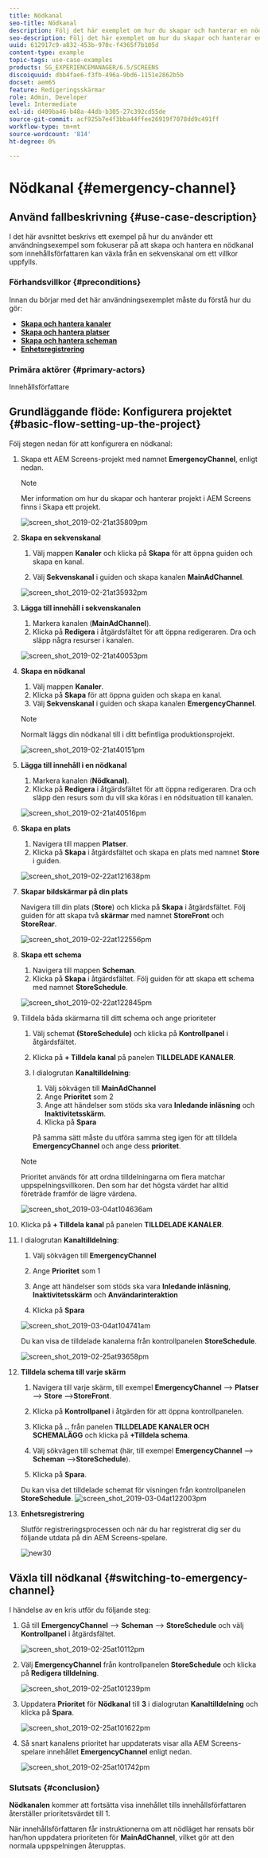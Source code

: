 ```yaml
---
title: Nödkanal
seo-title: Nödkanal
description: Följ det här exemplet om hur du skapar och hanterar en nödkanal som innehållsförfattaren kan växla från en sekvenskanal om ett villkor uppfylls.
seo-description: Följ det här exemplet om hur du skapar och hanterar en nödkanal som innehållsförfattaren kan växla från en sekvenskanal om ett villkor uppfylls.
uuid: 612917c9-a832-453b-970c-f4365f7b105d
content-type: example
topic-tags: use-case-examples
products: SG_EXPERIENCEMANAGER/6.5/SCREENS
discoiquuid: dbb4fae6-f3fb-496a-9bd6-1151e2862b5b
docset: aem65
feature: Redigeringsskärmar
role: Admin, Developer
level: Intermediate
exl-id: d409ba46-b48a-44db-b305-27c392cd55de
source-git-commit: acf925b7e4f3bba44ffee26919f7078dd9c491ff
workflow-type: tm+mt
source-wordcount: '814'
ht-degree: 0%

---
```


# Nödkanal {#emergency-channel}

## Använd fallbeskrivning {#use-case-description}

I det här avsnittet beskrivs ett exempel på hur du använder ett användningsexempel som fokuserar på att skapa och hantera en nödkanal som innehållsförfattaren kan växla från en sekvenskanal om ett villkor uppfylls.

### Förhandsvillkor {#preconditions}

Innan du börjar med det här användningsexemplet måste du förstå hur du gör:

* **[Skapa och hantera kanaler](managing-channels.md)**
* **[Skapa och hantera platser](managing-locations.md)**
* **[Skapa och hantera scheman](managing-schedules.md)**
* **[Enhetsregistrering](device-registration.md)**

### Primära aktörer {#primary-actors}

Innehållsförfattare

## Grundläggande flöde: Konfigurera projektet {#basic-flow-setting-up-the-project}

Följ stegen nedan för att konfigurera en nödkanal:

1. Skapa ett AEM Screens-projekt med namnet **EmergencyChannel**, enligt nedan.

   >[!NOTE]
   >Mer information om hur du skapar och hanterar projekt i AEM Screens finns i Skapa ett projekt.

   ![screen_shot_2019-02-21at35809pm](assets/screen_shot_2019-02-21at35809pm.png)

1. **Skapa en sekvenskanal**

   1. Välj mappen **Kanaler** och klicka på **Skapa** för att öppna guiden och skapa en kanal.

   1. Välj **Sekvenskanal** i guiden och skapa kanalen **MainAdChannel**.

   ![screen_shot_2019-02-21at35932pm](assets/screen_shot_2019-02-21at35932pm.png)

1. **Lägga till innehåll i sekvenskanalen**

   1. Markera kanalen (**MainAdChannel**).
   1. Klicka på **Redigera** i åtgärdsfältet för att öppna redigeraren. Dra och släpp några resurser i kanalen.

   ![screen_shot_2019-02-21at40053pm](assets/screen_shot_2019-02-21at40053pm.png)

1. **Skapa en nödkanal**

   1. Välj mappen **Kanaler**.
   1. Klicka på **Skapa** för att öppna guiden och skapa en kanal.
   1. Välj **Sekvenskanal** i guiden och skapa kanalen **EmergencyChannel**.

   >[!NOTE]
   >
   >Normalt läggs din nödkanal till i ditt befintliga produktionsprojekt.

   ![screen_shot_2019-02-21at40151pm](assets/screen_shot_2019-02-21at40151pm.png)

1. **Lägga till innehåll i en nödkanal**

   1. Markera kanalen (**Nödkanal)**.
   1. Klicka på **Redigera** i åtgärdsfältet för att öppna redigeraren. Dra och släpp den resurs som du vill ska köras i en nödsituation till kanalen.

   ![screen_shot_2019-02-21at40516pm](assets/screen_shot_2019-02-21at40516pm.png)

1. **Skapa en plats**

   1. Navigera till mappen **Platser**.
   1. Klicka på **Skapa** i åtgärdsfältet och skapa en plats med namnet **Store** i guiden.

   ![screen_shot_2019-02-22at121638pm](assets/screen_shot_2019-02-22at121638pm.png)

1. **Skapar bildskärmar på din plats**

   Navigera till din plats (**Store**) och klicka på **Skapa** i åtgärdsfältet. Följ guiden för att skapa två **skärmar** med namnet **StoreFront** och **StoreRear**.

   ![screen_shot_2019-02-22at122556pm](assets/screen_shot_2019-02-22at122556pm.png)

1. **Skapa ett schema**

   1. Navigera till mappen **Scheman**.
   1. Klicka på **Skapa** i åtgärdsfältet. Följ guiden för att skapa ett schema med namnet **StoreSchedule**.

   ![screen_shot_2019-02-22at122845pm](assets/screen_shot_2019-02-22at122845pm.png)

1. Tilldela båda skärmarna till ditt schema och ange prioriteter

   1. Välj schemat **(StoreSchedule)** och klicka på **Kontrollpanel** i åtgärdsfältet.

   1. Klicka på **+ Tilldela kanal** på panelen **TILLDELADE KANALER**.

   1. I dialogrutan **Kanaltilldelning**:

      1. Välj sökvägen till **MainAdChannel**
      1. Ange **Prioritet** som 2
      1. Ange att händelser som stöds ska vara **Inledande inläsning** och **Inaktivitetsskärm**.
      1. Klicka på **Spara**

      På samma sätt måste du utföra samma steg igen för att tilldela **EmergencyChannel** och ange dess **prioritet**.
   >[!NOTE]
   >
   >Prioritet används för att ordna tilldelningarna om flera matchar uppspelningsvillkoren. Den som har det högsta värdet har alltid företräde framför de lägre värdena.

   ![screen_shot_2019-03-04at104636am](assets/screen_shot_2019-03-04at104636am.png)

1. Klicka på **+ Tilldela kanal** på panelen **TILLDELADE KANALER**.

1. I dialogrutan **Kanaltilldelning**:

   1. Välj sökvägen till **EmergencyChannel**
   1. Ange **Prioritet** som 1

   1. Ange att händelser som stöds ska vara **Inledande inläsning**, **Inaktivitetsskärm** och **Användarinteraktion**

   1. Klicka på **Spara**

   ![screen_shot_2019-03-04at104741am](assets/screen_shot_2019-03-04at104741am.png)

   Du kan visa de tilldelade kanalerna från kontrollpanelen **StoreSchedule**.

   ![screen_shot_2019-02-25at93658pm](assets/screen_shot_2019-02-25at93658pm.png)

1. **Tilldela schema till varje skärm**

   1. Navigera till varje skärm, till exempel **EmergencyChannel** —> **Platser** —> **Store** —>**StoreFront**.

   1. Klicka på **Kontrollpanel** i åtgärden för att öppna kontrollpanelen.
   1. Klicka på **..** från panelen **TILLDELADE KANALER OCH SCHEMALÄGG** och klicka på **+Tilldela schema**.

   1. Välj sökvägen till schemat (här, till exempel **EmergencyChannel** —> **Scheman** —>**StoreSchedule**).

   1. Klicka på **Spara**.

   Du kan visa det tilldelade schemat för visningen från kontrollpanelen **StoreSchedule**.
   ![screen_shot_2019-03-04at122003pm](assets/screen_shot_2019-03-04at122003pm.png)

1. **Enhetsregistrering**

   Slutför registreringsprocessen och när du har registrerat dig ser du följande utdata på din AEM Screens-spelare.

   ![new30](assets/new30.gif)

## Växla till nödkanal {#switching-to-emergency-channel}

I händelse av en kris utför du följande steg:

1. Gå till **EmergencyChannel** —> **Scheman** —> **StoreSchedule** och välj **Kontrollpanel** i åtgärdsfältet.

   ![screen_shot_2019-02-25at10112pm](assets/screen_shot_2019-02-25at101112pm.png)

1. Välj **EmergencyChannel** från kontrollpanelen **StoreSchedule** och klicka på **Redigera tilldelning**.

   ![screen_shot_2019-02-25at101239pm](assets/screen_shot_2019-02-25at101239pm.png)

1. Uppdatera **Prioritet** för **Nödkanal** till **3** i dialogrutan **Kanaltilldelning** och klicka på **Spara**.

   ![screen_shot_2019-02-25at101622pm](assets/screen_shot_2019-02-25at101622pm.png)

1. Så snart kanalens prioritet har uppdaterats visar alla AEM Screens-spelare innehållet **EmergencyChannel** enligt nedan.

   ![screen_shot_2019-02-25at101742pm](assets/screen_shot_2019-02-25at101742pm.png)

### Slutsats {#conclusion}

**Nödkanalen** kommer att fortsätta visa innehållet tills innehållsförfattaren återställer prioritetsvärdet till 1.

När innehållsförfattaren får instruktionerna om att nödläget har rensats bör han/hon uppdatera prioriteten för **MainAdChannel**, vilket gör att den normala uppspelningen återupptas.
